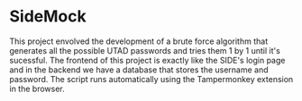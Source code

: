 # SideMock
This project envolved the development of a brute force algorithm that generates all the possible UTAD passwords and tries them 1 by 1 until it's sucessful. The frontend of this project is exactly like the SIDE's login page and in the backend we have a database that stores the username and password.
The script runs automatically using the Tampermonkey extension in the browser.
